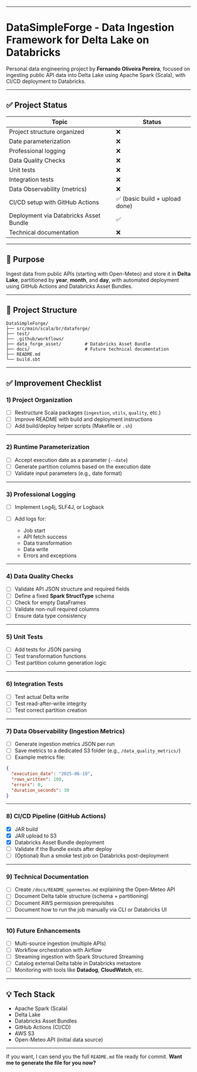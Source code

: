 
---

#  DataSimpleForge - Data Ingestion Framework for Delta Lake on Databricks

Personal data engineering project by **Fernando Oliveira Pereira**, focused on ingesting public API data into Delta Lake using Apache Spark (Scala), with CI/CD deployment to Databricks.

---

## ✅ Project Status

| Topic                                  | Status                        |
| -------------------------------------- | ----------------------------- |
| Project structure organized            | ❌                             |
| Date parameterization                  | ❌                             |
| Professional logging                   | ❌                             |
| Data Quality Checks                    | ❌                             |
| Unit tests                             | ❌                             |
| Integration tests                      | ❌                             |
| Data Observability (metrics)           | ❌                             |
| CI/CD setup with GitHub Actions        | ✅ (basic build + upload done) |
| Deployment via Databricks Asset Bundle | ✅                             |
| Technical documentation                | ❌                             |

---

## 📌 Purpose

Ingest data from public APIs (starting with Open-Meteo) and store it in **Delta Lake**, partitioned by **year**, **month**, and **day**, with automated deployment using GitHub Actions and Databricks Asset Bundles.

---

## 📂 Project Structure

```
DataSimpleForge/
├── src/main/scala/br/dataforge/
├── test/
├── .github/workflows/
├── data_forge_asset/         # Databricks Asset Bundle
├── docs/                     # Future technical documentation
├── README.md
└── build.sbt
```

---

## ✅ Improvement Checklist

### 1) Project Organization

* [ ] Restructure Scala packages (`ingestion`, `utils`, `quality`, etc.)
* [ ] Improve README with build and deployment instructions
* [ ] Add build/deploy helper scripts (Makefile or `.sh`)

---

### 2) Runtime Parameterization

* [ ] Accept execution date as a parameter (`--date`)
* [ ] Generate partition columns based on the execution date
* [ ] Validate input parameters (e.g., date format)

---

### 3) Professional Logging

* [ ] Implement Log4j, SLF4J, or Logback
* [ ] Add logs for:

    * Job start
    * API fetch success
    * Data transformation
    * Data write
    * Errors and exceptions

---

### 4) Data Quality Checks

* [ ] Validate API JSON structure and required fields
* [ ] Define a fixed **Spark StructType** schema
* [ ] Check for empty DataFrames
* [ ] Validate non-null required columns
* [ ] Ensure data type consistency

---

### 5) Unit Tests

* [ ] Add tests for JSON parsing
* [ ] Test transformation functions
* [ ] Test partition column generation logic

---

### 6) Integration Tests

* [ ] Test actual Delta write
* [ ] Test read-after-write integrity
* [ ] Test correct partition creation

---

### 7) Data Observability (Ingestion Metrics)

* [ ] Generate ingestion metrics JSON per run
* [ ] Save metrics to a dedicated S3 folder (e.g., `/data_quality_metrics/`)
* [ ] Example metrics file:

```json
{
  "execution_date": "2025-06-19",
  "rows_written": 100,
  "errors": 0,
  "duration_seconds": 30
}
```

---

### 8) CI/CD Pipeline (GitHub Actions)

* [x] JAR build
* [x] JAR upload to S3
* [x] Databricks Asset Bundle deployment
* [ ] Validate if the Bundle exists after deploy
* [ ] (Optional) Run a smoke test job on Databricks post-deployment

---

### 9) Technical Documentation

* [ ] Create `/docs/README_openmeteo.md` explaining the Open-Meteo API
* [ ] Document Delta table structure (schema + partitioning)
* [ ] Document AWS permission prerequisites
* [ ] Document how to run the job manually via CLI or Databricks UI

---

### 10) Future Enhancements

* [ ] Multi-source ingestion (multiple APIs)
* [ ] Workflow orchestration with Airflow
* [ ] Streaming ingestion with Spark Structured Streaming
* [ ] Catalog external Delta table in Databricks metastore
* [ ] Monitoring with tools like **Datadog**, **CloudWatch**, etc.

---

## 💡 Tech Stack

* Apache Spark (Scala)
* Delta Lake
* Databricks Asset Bundles
* GitHub Actions (CI/CD)
* AWS S3
* Open-Meteo API (initial data source)

---

If you want, I can send you the full `README.md` file ready for commit.
**Want me to generate the file for you now?**
